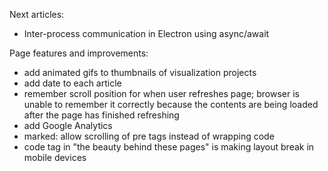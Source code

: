 
Next articles:

- Inter-process communication in Electron using async/await

Page features and improvements:

- add animated gifs to thumbnails of visualization projects
- add date to each article
- remember scroll position for when user refreshes page; browser is unable to remember it correctly because the contents are being loaded after the page has finished refreshing
- add Google Analytics
- marked: allow scrolling of pre tags instead of wrapping code
- code tag in "the beauty behind these pages" is making layout break in mobile devices
